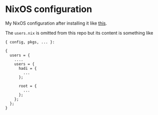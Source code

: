 # NixOS configuration

My NixOS configuration after installing it like [this](https://gist.github.com/hadilq/a491ca53076f38201a8aa48a0c6afef5).

The `users.nix` is omitted from this repo but its content is something like
```
{ config, pkgs, ... }:

{
  users = {
    ....
    users = {
      hadi = {
        ...
      };

      root = {
        ...
      };
    };
  };
}

```
